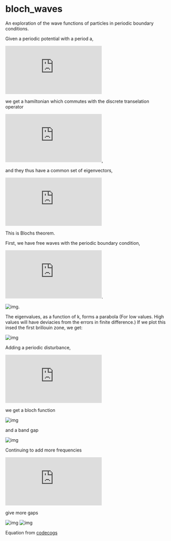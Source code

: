 # bloch_waves
An exploration of the wave functions of particles in periodic boundary conditions.

Given a periodic potential with a period a,

![equation](https://latex.codecogs.com/gif.latex?V%28x%20&plus;%20a%29%20%3D%20V%28a%29)

we get a hamiltonian which commutes with the discrete transelation operator

![equation](https://latex.codecogs.com/gif.latex?%5Chat%20T_n%20%5Cpsi%28x%29%20%3D%20%5Cpsi%28x%20&plus;%20na%29),

and they thus have a common set of eigenvectors, 

![equation](https://latex.codecogs.com/gif.latex?%5Chat%20T_n%20%5Cpsi_k%28x%29%20%3D%20%5Cexp%28ikna%29%5Cpsi_k%28x%29%2C%20%5C%2C%5C%2C%20%5Chat%20H%20%5Cpsi_k%28x%29%20%3D%20E_k%20%5Cpsi_k%28x%29.)

This is Blochs theorem. 


First, we have free waves with the periodic boundary condition,

![equation](https://latex.codecogs.com/gif.latex?%5Cpsi%28x%20&plus;%20L%29%20%3D%20%5Cpsi%28x%29).

![img](figs/vecs_0.png).

The eigenvalues, as a function of k, forms a parabola (For low values. High values will have deviacies from the errors in finite difference.) If we plot this insed the first brillouin zone, we get:

![img](figs/vals_0.png)

Adding a periodic disturbance, 

![equation](https://latex.codecogs.com/gif.latex?V%20%3D%20V_0%20%5Ccos%282pi/a%20x%29)

we get a bloch function

![img](figs/vecs_1.png)

and a band gap

![img](figs/vals_1.png) 

Continuing to add more frequencies

![eq](https://latex.codecogs.com/gif.latex?V%20%3D%20V_0%20%28%5Ccos%282pi/a%20x%29%20&plus;%20%5Ccos%284pi/a%20x%29%20&plus;%20%5Cdots%29)

give more gaps

![img](figs/vals_2.png)
![img](figs/vals_3.png)

Equation from [codecogs](https://www.codecogs.com/latex/eqneditor.php)
